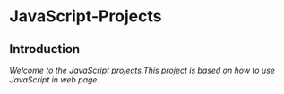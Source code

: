 # JavaScript-Projects
## **Introduction**


_Welcome to the JavaScript projects.This project is based on how to use JavaScript in web page._

